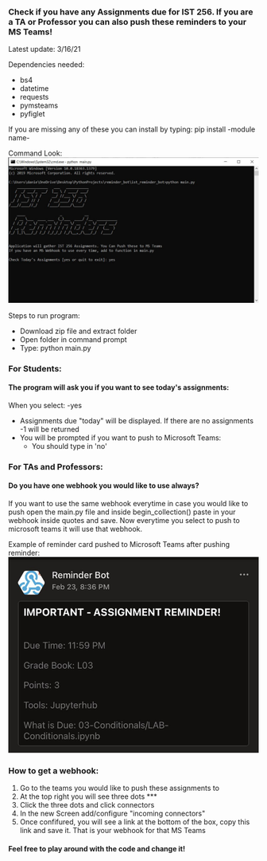 ### Check if you have any Assignments due for IST 256. If you are a TA or Professor you can also push these reminders to your MS Teams!

Latest update: 3/16/21

Dependencies needed:
- bs4
- datetime
- requests
- pymsteams
- pyfiglet

If you are missing any of these you can install by typing:
pip install -module name-


Command Look:
![Alt text](ist_reminds.jpg?raw=true "Example Command")

Steps to run program:
- Download zip file and extract folder
- Open folder in command prompt
- Type: python main.py

### For Students:
#### The program will ask you if you want to see today's assignments:
When you select:
-yes
  * Assignments due "today" will be displayed. If there are no assignments -1 will be returned
  * You will be prompted if you want to push to Microsoft Teams:
    - You should type in 'no'


### For TAs and Professors:
#### Do you have one webhook you would like to use always?

If you want to use the same webhook everytime in case you would like to push open the main.py file and inside begin_collection() paste in your webhook inside quotes and save. Now everytime you select to push to microsoft teams it will use that webhook.

Example of reminder card pushed to Microsoft Teams after pushing reminder:
![Alt text](card_example.jpg?raw=true "Example Card")

### How to get a webhook:
1) Go to the teams you would like to push these assignments to
2) At the top right you will see three dots ***
3) Click the three dots and click connectors
4) In the new Screen add/configure "incoming connectors"
5) Once confifured, you will see a link at the bottom of the box, copy this link and save it. That is your webhook for that MS Teams



#### Feel free to play around with the code and change it!
